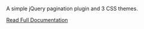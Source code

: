 A simple jQuery pagination plugin and 3 CSS themes.

[Read Full Documentation](http://flaviusmatis.github.io/simplePagination.js/)
